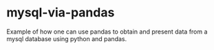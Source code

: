 # mysql-via-pandas
Example of how one can use pandas to obtain and present data from a mysql database using python and pandas.
